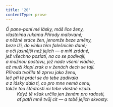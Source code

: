 ```yaml
---
title: '20'
contentType: prose
---
```


_Ó pane-paní mé lásky, máš líce ženy,  
vlastníma rukama Přírody malované;  
a něžné srdce žen, jenomže beze změny,  
beze lži, do vínku těm falešnicím dané;  
a oči jasnější než jejich — a míň zrádné,  
jež všechno pozlatí, na co se podívají;  
a mužnou postavu, jež nade všemi vládne,  
až muži klopí zrak a v ženách dech se tají.  
Příroda tvořila tě zprvu jako ženu,  
leč při té práci se do tebe zadívala  
a z lásky dala ti, co pro mne nemá cenu,  
takže tou štědrostí mi tebe vlastně vzala.  
         Když tě však určila jen ženám pro radosti,  
         ať patří mně tvůj cit — a tobě jejich skvosty._
